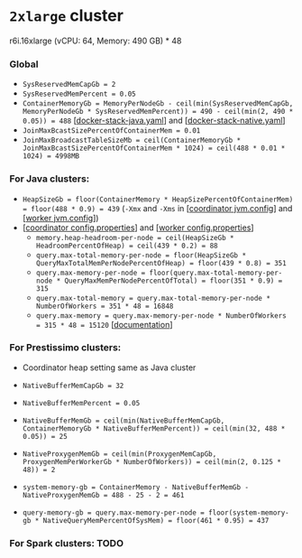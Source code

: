 # `2xlarge` cluster
r6i.16xlarge (vCPU: 64, Memory: 490 GB) * 48

### Global
* `SysReservedMemCapGb = 2`
* `SysReservedMemPercent = 0.05`
* `ContainerMemoryGb = MemoryPerNodeGb - ceil(min(SysReservedMemCapGb, MemoryPerNodeGb * SysReservedMemPercent)) = 490 - ceil(min(2, 490 * 0.05)) = 488` [[docker-stack-java.yaml](docker-stack-java.yaml)] and [[docker-stack-native.yaml](docker-stack-native.yaml)]
* `JoinMaxBcastSizePercentOfContainerMem = 0.01`
* `JoinMaxBroadcastTableSizeMb = ceil(ContainerMemoryGb * JoinMaxBcastSizePercentOfContainerMem * 1024) = ceil(488 * 0.01 * 1024) = 4998MB`
### For Java clusters:
* `HeapSizeGb = floor(ContainerMemory * HeapSizePercentOfContainerMem) = floor(488 * 0.9) = 439` (`-Xmx` and `-Xms` in [[coordinator jvm.config](coordinator/jvm.config)] and [[worker jvm.config](workers/jvm.config)])
* [[coordinator config.properties](coordinator/config.properties)] and [[worker config.properties](worker/config.properties)]
  * `memory.heap-headroom-per-node = ceil(HeapSizeGb * HeadroomPercentOfHeap) = ceil(439 * 0.2) = 88`
  * `query.max-total-memory-per-node = floor(HeapSizeGb * QueryMaxTotalMemPerNodePercentOfHeap) = floor(439 * 0.8) = 351`
  * `query.max-memory-per-node = floor(query.max-total-memory-per-node * QueryMaxMemPerNodePercentOfTotal) = floor(351 * 0.9) = 315`
  * `query.max-total-memory = query.max-total-memory-per-node * NumberOfWorkers = 351 * 48 = 16848`
  * `query.max-memory = query.max-memory-per-node * NumberOfWorkers = 315 * 48 = 15120` [[documentation](https://prestodb.io/docs/current/admin/properties.html#memory-management-properties)]
### For Prestissimo clusters:
* Coordinator heap setting same as Java cluster
* `NativeBufferMemCapGb = 32`
* `NativeBufferMemPercent = 0.05`
* `NativeBufferMemGb = ceil(min(NativeBufferMemCapGb, ContainerMemoryGb * NativeBufferMemPercent)) = ceil(min(32, 488 * 0.05)) = 25`
* `NativeProxygenMemGb = ceil(min(ProxygenMemCapGb, ProxygenMemPerWorkerGb * NumberOfWorkers)) = ceil(min(2, 0.125 * 48)) = 2`

* `system-memory-gb = ContainerMemory - NativeBufferMemGb - NativeProxygenMemGb = 488 - 25 - 2 = 461`
* `query-memory-gb = query.max-memory-per-node = floor(system-memory-gb * NativeQueryMemPercentOfSysMem) = floor(461 * 0.95) = 437`
### For Spark clusters: TODO
